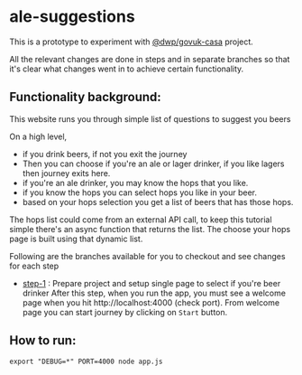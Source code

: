 ale-suggestions
=========================

This is a prototype to experiment with [@dwp/govuk-casa](https://github.com/dwp/govuk-casa) project. 

All the relevant changes are done in steps and in separate branches so that it's clear what changes went in to achieve certain functionality.

Functionality background:
-------------------------

This website runs you through simple list of questions to suggest you beers 

On a high level, 
  - if you drink beers, if not you exit the journey
  - Then you can choose if you're an ale or lager drinker, if you like lagers then journey exits here.
  - if you're an ale drinker, you may know the hops that you like.
  - if you know the hops you can select hops you like in your beer.
  - based on your hops selection you get a list of beers that has those hops.

The hops list could come from an external API call, to keep this tutorial simple there's an async function that returns the list. The choose your hops page is built using that dynamic list.

Following are the branches available for you to checkout and see changes for each step

- [step-1](https://github.com/opensourcegeek/ale-suggestions/tree/step-1) : Prepare project and setup single page to select if you're beer drinker
           After this step, when you run the app, you must see a welcome page when you hit http://localhost:4000 (check port). From welcome page you can start journey by clicking on `Start` button. 

How to run:
-----------

`export "DEBUG=*" PORT=4000 node app.js`

